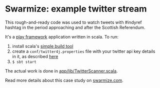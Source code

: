 Swarmize: example twitter stream
=================================

This rough-and-ready code was used to watch tweets with #indyref hashtag
in the period approaching and after the Scottish Referendum.

It's a [play framework](https://www.playframework.com) application written in scala. To run:

1. install scala's [simple build tool](http://www.scala-sbt.org/download.html)
2. create a `conf/twitter4j.properties` file with your twitter api key details in it, as described [here](http://twitter4j.org/en/configuration.html)
3. `$ sbt start` 

The actual work is done in [app/lib/TwitterScanner.scala](app/lib/TwitterScanner.scala).

Read more details about this case study on [swarmize.com](http://alpha.swarmize.com/case_studies/indyref).
